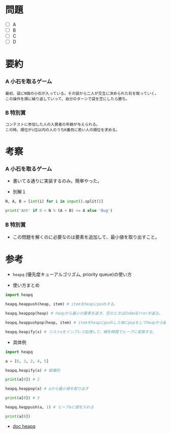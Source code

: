 # 問題
* [ ] A
* [ ] B
* [ ] C
* [ ] D

# 要約
### A 小石を取るゲーム
```text
最初、袋にN個の小石が入っている。その袋から二人が交互に決められた石を取っていく。
この操作を順に繰り返していって、自分のターンで袋を空にしたら勝ち。
```

### B 特別賞
```text
コンテストに参加した人の入賞者の年齢が与えられる。
この時、順位がi位以内の人のうちK番目に若い人の順位を求める。
```

# 考察
### A 小石を取るゲーム
- 書いてる通りに実装するのみ。簡単やった。

- 別解１
```python
N, A, B = [int(i) for i in input().split()]

print('Ant' if 0 < N % (A + B) <= A else 'Bug')
```

### B 特別賞
- この問題を解くのに必要なのは要素を追加して、最小値を取り出すこと。

# 参考
- `heapq` (優先度キューアルゴリズム, priority queue)の使い方

- 使い方まとめ
```python
import heapq

heapq.heappush(heap, item) # itemをheapにpushする。

heapq.heappop(heap) # heapから最小の要素を返す。空のときはIndexErrorが返る。

heapq.heappushpop(heap, item) # itemをheapにpushした後にpopをしてheapから最初の値を返す。

heapq.heapify(x) # リストxをインプレス処理して、線形時間でヒープに変換する。
```

- 具体例
```python
import heapq

a = [6, 3, 2, 4, 5]

heapq.heapify(a) # 破壊的

print(a[0]) # 2

heapq.heappop(a) # aから最小値を取り出す

print(a[0]) # 3

heapq.heqppush(a, 1) # ヒープaに値を入れる

print(a[0])
```

- [doc heapq](https://docs.python.org/ja/3/library/heapq.html)
